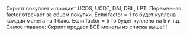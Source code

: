 Скрипт покупает и продает UCDS, UCDT, DAI, DBL, LPT.
Переменная factor отвечает за обьем покупки. Если factor = 1 то будет куплена
каждая монета на 1 бакс. Если factor = 5 то будет куплено на 5 и т.д.
Самое главное:
Скрипт продаст ВСЕ монеты из списка выше!!!
